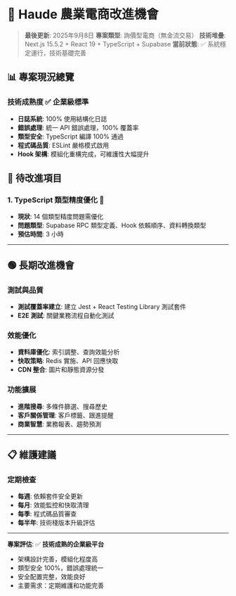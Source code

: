 # 🚀 Haude 農業電商改進機會

> **最後更新**: 2025年9月8日
> **專案類型**: 詢價型電商（無金流交易）
> **技術堆疊**: Next.js 15.5.2 + React 19 + TypeScript + Supabase
> **當前狀態**: ✅ 系統穩定運行，技術基礎完善

## 📊 **專案現況總覽**

### **技術成熟度** ✅ **企業級標準**
- **日誌系統**: 100% 使用結構化日誌
- **錯誤處理**: 統一 API 錯誤處理，100% 覆蓋率
- **類型安全**: TypeScript 編譯 100% 通過
- **程式碼品質**: ESLint 嚴格模式啟用
- **Hook 架構**: 模組化重構完成，可維護性大幅提升

## 🎯 **待改進項目**

### **1. TypeScript 類型精度優化** 🎯
- **現狀**: 14 個類型精度問題需優化
- **問題類型**: Supabase RPC 類型定義、Hook 依賴順序、資料轉換類型
- **預估時間**: 3 小時

---

## 🟢 **長期改進機會**

### **測試與品質**
- **測試覆蓋率建立**: 建立 Jest + React Testing Library 測試套件
- **E2E 測試**: 關鍵業務流程自動化測試

### **效能優化**
- **資料庫優化**: 索引調整、查詢效能分析
- **快取策略**: Redis 實施、API 回應快取
- **CDN 整合**: 圖片和靜態資源分發

### **功能擴展**
- **進階搜尋**: 多條件篩選、搜尋歷史
- **客戶關係管理**: 客戶標籤、跟進提醒
- **商業智慧**: 業務報表、趨勢預測

---

## 📋 **維護建議**

### **定期檢查**
- **每週**: 依賴套件安全更新
- **每月**: 效能監控和快取清理
- **每季**: 程式碼品質審查
- **每半年**: 技術棧版本升級評估

---

**專案評估**: ✅ **技術成熟的企業級平台**
- 架構設計完善，模組化程度高
- 類型安全 100%，錯誤處理統一
- 安全配置完整，效能良好
- 主要需求：定期維護和功能完善
